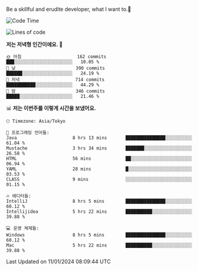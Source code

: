 Be a skillful and erudite developer, what I want to.👶

<!--START_SECTION:waka-->
![Code Time](http://img.shields.io/badge/Code%20Time-414%20hrs%2025%20mins-blue)

![Lines of code](https://img.shields.io/badge/%EC%A0%80%EB%8A%94%20%EC%97%AC%ED%83%9C%EA%B9%8C%EC%A7%80%20-755.3%20thousand%20%EC%A4%84%EC%9D%98%20%EC%BD%94%EB%93%9C%EB%A5%BC%20%EC%9E%91%EC%84%B1%ED%96%88%EC%96%B4%EC%9A%94.-blue)

**저는 저녁형 인간이에요. 🦉** 

```text
🌞 아침                     162 commits         ███░░░░░░░░░░░░░░░░░░░░░░   10.05 % 
🌆 낮　                     390 commits         ██████░░░░░░░░░░░░░░░░░░░   24.19 % 
🌃 저녁                     714 commits         ███████████░░░░░░░░░░░░░░   44.29 % 
🌙 밤　                     346 commits         █████░░░░░░░░░░░░░░░░░░░░   21.46 % 
```


📊 **저는 이번주를 이렇게 시간을 보냈어요.** 

```text
🕑︎ Timezone: Asia/Tokyo

💬 프로그래밍 언어들: 
Java                     8 hrs 13 mins       ███████████████░░░░░░░░░░   61.04 % 
Mustache                 3 hrs 34 mins       ███████░░░░░░░░░░░░░░░░░░   26.58 % 
HTML                     56 mins             ██░░░░░░░░░░░░░░░░░░░░░░░   06.94 % 
YAML                     28 mins             █░░░░░░░░░░░░░░░░░░░░░░░░   03.53 % 
CLASS                    9 mins              ░░░░░░░░░░░░░░░░░░░░░░░░░   01.15 % 

🔥 에디터들: 
IntelliJ                 8 hrs 5 mins        ███████████████░░░░░░░░░░   60.12 % 
Intellijidea             5 hrs 22 mins       ██████████░░░░░░░░░░░░░░░   39.88 % 

💻 운영 체제들: 
Windows                  8 hrs 5 mins        ███████████████░░░░░░░░░░   60.12 % 
Mac                      5 hrs 22 mins       ██████████░░░░░░░░░░░░░░░   39.88 % 
```


 Last Updated on 11/01/2024 08:09:44 UTC
<!--END_SECTION:waka-->
